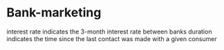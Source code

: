 # Bank-marketing
interest rate indicates the 3-month interest rate between banks duration indicates the time since the last contact was made with a given consumer
